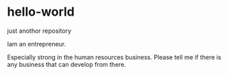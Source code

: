 # hello-world
just anothor repository 

Iam an entrepreneur.

Especially strong in the human resources business.
Please tell me if there is any business that can develop from there.
